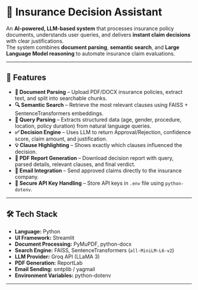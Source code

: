 # 📑 Insurance Decision Assistant

An **AI-powered, LLM-based system** that processes insurance policy documents, understands user queries, and delivers **instant claim decisions** with clear justifications.  
The system combines **document parsing**, **semantic search**, and **Large Language Model reasoning** to automate insurance claim evaluations.

---

## 🚀 Features

- **📂 Document Parsing** – Upload PDF/DOCX insurance policies, extract text, and split into searchable chunks.
- **🔍 Semantic Search** – Retrieve the most relevant clauses using FAISS + SentenceTransformers embeddings.
- **🧠 Query Parsing** – Extracts structured data (age, gender, procedure, location, policy duration) from natural language queries.
- **✅ Decision Engine** – Uses LLM to return Approval/Rejection, confidence score, claim amount, and justification.
- **💡 Clause Highlighting** – Shows exactly which clauses influenced the decision.
- **📄 PDF Report Generation** – Download decision report with query, parsed details, relevant clauses, and final verdict.
- **📧 Email Integration** – Send approved claims directly to the insurance company.
- **🔐 Secure API Key Handling** – Store API keys in `.env` file using `python-dotenv`.

---

## 🛠️ Tech Stack

- **Language:** Python  
- **UI Framework:** Streamlit  
- **Document Processing:** PyMuPDF, python-docx  
- **Search Engine:** FAISS, SentenceTransformers (`all-MiniLM-L6-v2`)  
- **LLM Provider:** Groq API (LLaMA 3)  
- **PDF Generation:** ReportLab  
- **Email Sending:** smtplib / yagmail  
- **Environment Variables:** python-dotenv  

---



